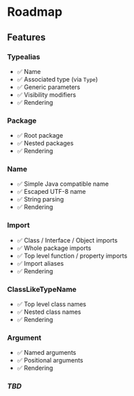 # Roadmap

## Features

### Typealias

- ✅ Name
- ✅ Associated type (via `Type`)
- ✅ Generic parameters
- ✅ Visibility modifiers
- ✅ Rendering

### Package

- ✅ Root package
- ✅ Nested packages
- ✅ Rendering

### Name

- ✅ Simple Java compatible name
- ✅ Escaped UTF-8 name
- ✅ String parsing
- ✅ Rendering

### Import

- ✅ Class / Interface / Object imports
- ✅ Whole package imports
- ✅ Top level function / property imports
- ✅ Import aliases
- ✅ Rendering

### ClassLikeTypeName

- ✅ Top level class names
- ✅ Nested class names
- ✅ Rendering

### Argument

- ✅ Named arguments
- ✅ Positional arguments
- ✅ Rendering

### _TBD_